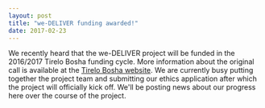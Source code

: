 ```yaml
---
layout: post
title: "we-DELIVER funding awarded!"
date: 2017-02-23
---
```


We recently heard that the we-DELIVER project will be funded in the 2016/2017 Tirelo Bosha funding cycle. More information about the original call is available at the <a href="http://www.dpsa.gov.za/tirelobosha/?q=node/22">Tirelo Bosha website</a>.  We are currently busy putting together the project team and submitting our ethics application after which the project will officially kick off. We'll be posting news about our progress here over the course of the project.
